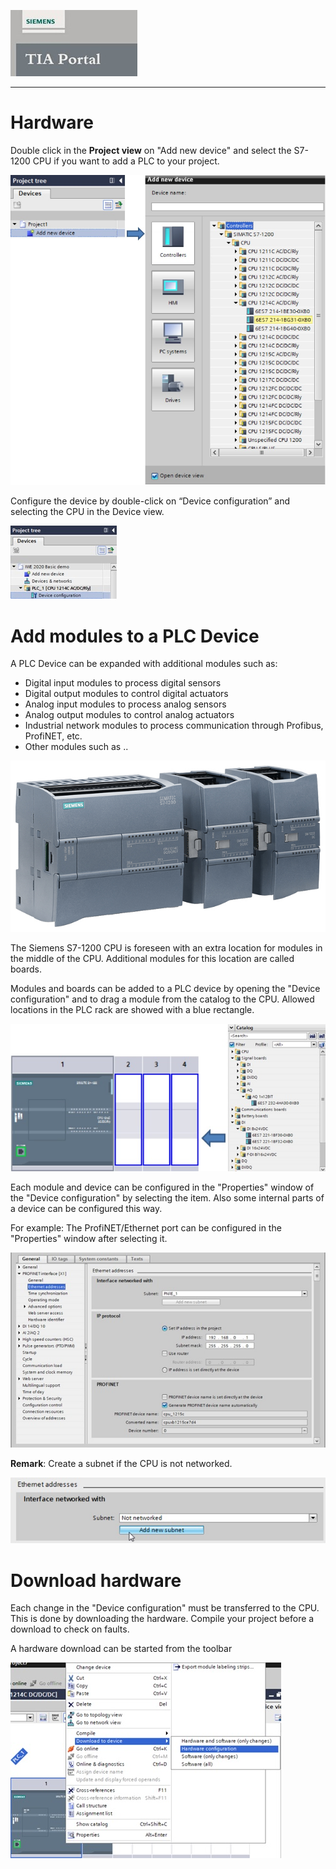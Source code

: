 ![](../Ad03/Images/Logo_Siemens_TIA_Portal.jpg)
_____________________________________
# Hardware
Double click in the **Project view** on "Add new device" and select the S7-1200 CPU if you want to add a PLC to your project.

![Select CPU](../Ad03/Images/TIA_select_CPU.jpg)

Configure the device by double-click on “Device configuration” and selecting the CPU in the Device view.

![Open Device configuration](../Ad03/Images/TIA_Open_Device_configuration.jpg)

# Add modules to a PLC Device
A PLC Device can be expanded with additional modules such as:
* Digital input modules to process digital sensors
* Digital output modules to control digital actuators
* Analog input modules to process analog sensors
* Analog output modules to control analog actuators
* Industrial network modules to process communication through Profibus, ProfiNET, etc.
* Other modules such as ..

![Add modules](../Ad03/Images/Add_modules.jpg)

The Siemens S7-1200 CPU is foreseen with an extra location for modules in the middle of the CPU. Additional modules for this location are called boards.

Modules and boards can be added to a PLC device by opening the "Device configuration" and to drag a module from the catalog to the CPU.
Allowed locations in the PLC rack are showed with a blue rectangle.

![Add modules](../Ad03/Images/TIA_Add_modules.jpg)

Each module and device can be configured in the "Properties" window of the "Device configuration" by selecting the item. Also some internal parts of a device can be configured this way.

For example: The ProfiNET/Ethernet port can be configured in the "Properties" window after selecting it.

![Ethernet port configuration](../Ad03/Images/Config_ethernet_port.jpg)

**Remark**: Create a subnet if the CPU is not networked.

![](../Ad03/Images/Not_networked.jpg)

# Download hardware
Each change in the "Device configuration" must be transferred to the CPU. This is done by downloading the hardware. Compile your project before a download to check on faults.

A hardware download can be started from the toolbar

![Hardware download](../Ad03/Images/TIA_HW_download.jpg)
